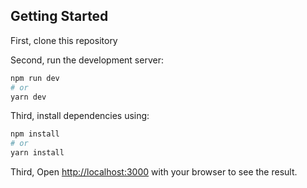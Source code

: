 
## Getting Started

First, clone this repository

Second, run the development server:

```bash
npm run dev
# or
yarn dev
```


Third, install dependencies using:

```bash
npm install
# or
yarn install
```

Third, Open [http://localhost:3000](http://localhost:3000) with your browser to see the result.

